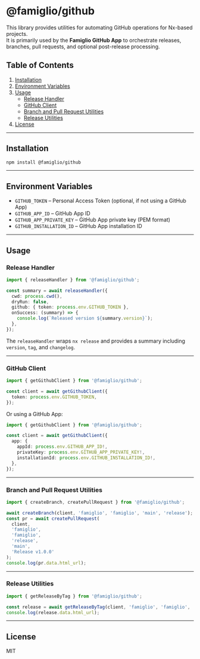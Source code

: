 # @famiglio/github

This library provides utilities for automating GitHub operations for Nx-based projects.  
It is primarily used by the **Famiglio GitHub App** to orchestrate releases, branches, pull requests, and optional post-release processing.

## Table of Contents

1. [Installation](#installation)
2. [Environment Variables](#environment-variables)
3. [Usage](#usage)
   - [Release Handler](#release-handler)
   - [GitHub Client](#github-client)
   - [Branch and Pull Request Utilities](#branch-and-pull-request-utilities)
   - [Release Utilities](#release-utilities)
4. [License](#license)

---

## Installation

```bash
npm install @famiglio/github
```

---

## Environment Variables

- `GITHUB_TOKEN` – Personal Access Token (optional, if not using a GitHub App)
- `GITHUB_APP_ID` – GitHub App ID
- `GITHUB_APP_PRIVATE_KEY` – GitHub App private key (PEM format)
- `GITHUB_INSTALLATION_ID` – GitHub App installation ID

---

## Usage

### Release Handler

```ts
import { releaseHandler } from '@famiglio/github';

const summary = await releaseHandler({
  cwd: process.cwd(),
  dryRun: false,
  github: { token: process.env.GITHUB_TOKEN },
  onSuccess: (summary) => {
    console.log(`Released version ${summary.version}`);
  },
});
```

The `releaseHandler` wraps `nx release` and provides a summary including `version`, `tag`, and `changelog`.

---

### GitHub Client

```ts
import { getGithubClient } from '@famiglio/github';

const client = await getGithubClient({
  token: process.env.GITHUB_TOKEN,
});
```

Or using a GitHub App:

```ts
import { getGithubClient } from '@famiglio/github';

const client = await getGithubClient({
  app: {
    appId: process.env.GITHUB_APP_ID!,
    privateKey: process.env.GITHUB_APP_PRIVATE_KEY!,
    installationId: process.env.GITHUB_INSTALLATION_ID!,
  },
});
```

---

### Branch and Pull Request Utilities

```ts
import { createBranch, createPullRequest } from '@famiglio/github';

await createBranch(client, 'famiglio', 'famiglio', 'main', 'release');
const pr = await createPullRequest(
  client,
  'famiglio',
  'famiglio',
  'release',
  'main',
  'Release v1.0.0'
);
console.log(pr.data.html_url);
```

---

### Release Utilities

```ts
import { getReleaseByTag } from '@famiglio/github';

const release = await getReleaseByTag(client, 'famiglio', 'famiglio', 'v1.0.0');
console.log(release.data.html_url);
```

---

## License

MIT
